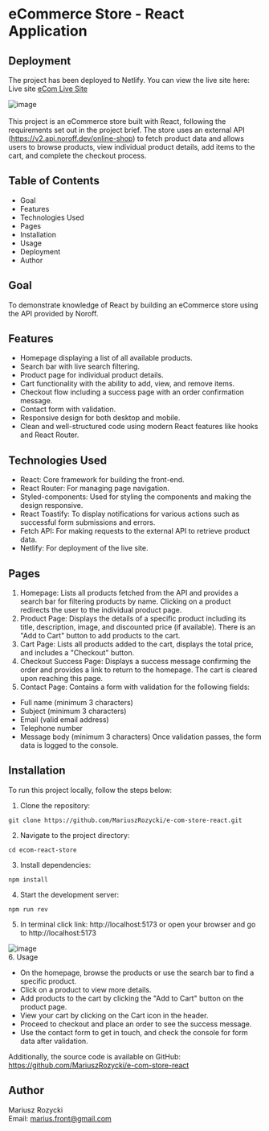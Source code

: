 # eCommerce Store - React Application

## Deployment
The project has been deployed to Netlify. You can view the live site here:
Live site [eCom Live Site](https://ecom-react-mariusz.netlify.app/)

![image](https://github.com/user-attachments/assets/bfb50a28-6730-4a57-80cf-5cc5690dd008) 
<br>
<br>
This project is an eCommerce store built with React, following the requirements set out in the project brief. The store uses an external API (https://v2.api.noroff.dev/online-shop) to fetch product data and allows users to browse products, view individual product details, add items to the cart, and complete the checkout process.

## Table of Contents
- Goal
- Features
- Technologies Used
- Pages
- Installation
- Usage
- Deployment
- Author

## Goal
To demonstrate knowledge of React by building an eCommerce store using the API provided by Noroff.

## Features
- Homepage displaying a list of all available products.
- Search bar with live search filtering.
- Product page for individual product details.
- Cart functionality with the ability to add, view, and remove items.
- Checkout flow including a success page with an order confirmation message.
- Contact form with validation.
- Responsive design for both desktop and mobile.
- Clean and well-structured code using modern React features like hooks and React Router.

## Technologies Used

- React: Core framework for building the front-end.
- React Router: For managing page navigation.
- Styled-components: Used for styling the components and making the design responsive.
- React Toastify: To display notifications for various actions such as successful form submissions and errors.
- Fetch API: For making requests to the external API to retrieve product data.
- Netlify: For deployment of the live site.

## Pages

1. Homepage: Lists all products fetched from the API and provides a search bar for filtering products by name. Clicking on a product redirects the user to the individual product page.
2. Product Page: Displays the details of a specific product including its title, description, image, and discounted price (if available). There is an "Add to Cart" button to add products to the cart.
3. Cart Page: Lists all products added to the cart, displays the total price, and includes a "Checkout" button.
4. Checkout Success Page: Displays a success message confirming the order and provides a link to return to the homepage. The cart is cleared upon reaching this page.
5. Contact Page: Contains a form with validation for the following fields:
 - Full name (minimum 3 characters)
 - Subject (minimum 3 characters)
 - Email (valid email address)
 - Telephone number
 - Message body (minimum 3 characters)
Once validation passes, the form data is logged to the console.


## Installation

To run this project locally, follow the steps below:

1. Clone the repository:<br>

```
git clone https://github.com/MariuszRozycki/e-com-store-react.git
```

2. Navigate to the project directory:<br>

```
cd ecom-react-store
```

3. Install dependencies:<br>

```
npm install
```

4. Start the development server:<br>
```
npm run rev
```

5. In terminal click link: http://localhost:5173 or open your browser and go to http://localhost:5173

![image](https://github.com/user-attachments/assets/47c74803-7052-4131-b58e-c1ccec57e2b9)
<br>
6. Usage
- On the homepage, browse the products or use the search bar to find a specific product.
- Click on a product to view more details.
- Add products to the cart by clicking the "Add to Cart" button on the product page.
- View your cart by clicking on the Cart icon in the header.
- Proceed to checkout and place an order to see the success message.
- Use the contact form to get in touch, and check the console for form data after validation.

Additionally, the source code is available on GitHub:
https://github.com/MariuszRozycki/e-com-store-react

## Author
Mariusz Rozycki <br>
Email: marius.front@gmail.com

 
